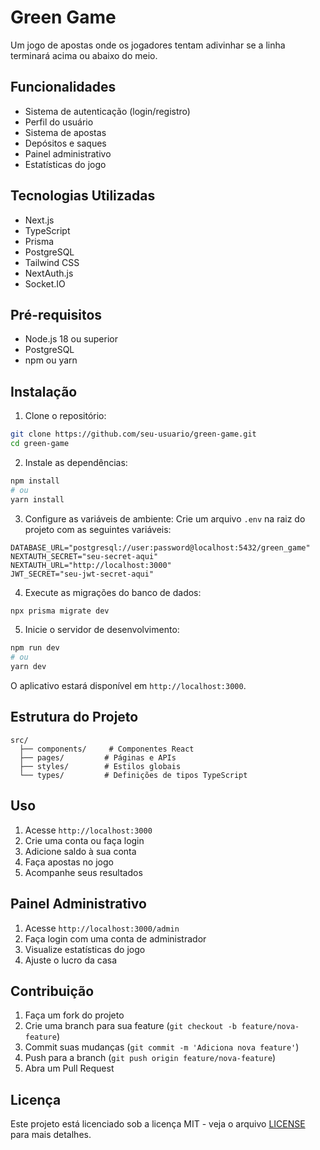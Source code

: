 # Green Game

Um jogo de apostas onde os jogadores tentam adivinhar se a linha terminará acima ou abaixo do meio.

## Funcionalidades

- Sistema de autenticação (login/registro)
- Perfil do usuário
- Sistema de apostas
- Depósitos e saques
- Painel administrativo
- Estatísticas do jogo

## Tecnologias Utilizadas

- Next.js
- TypeScript
- Prisma
- PostgreSQL
- Tailwind CSS
- NextAuth.js
- Socket.IO

## Pré-requisitos

- Node.js 18 ou superior
- PostgreSQL
- npm ou yarn

## Instalação

1. Clone o repositório:
```bash
git clone https://github.com/seu-usuario/green-game.git
cd green-game
```

2. Instale as dependências:
```bash
npm install
# ou
yarn install
```

3. Configure as variáveis de ambiente:
Crie um arquivo `.env` na raiz do projeto com as seguintes variáveis:
```
DATABASE_URL="postgresql://user:password@localhost:5432/green_game"
NEXTAUTH_SECRET="seu-secret-aqui"
NEXTAUTH_URL="http://localhost:3000"
JWT_SECRET="seu-jwt-secret-aqui"
```

4. Execute as migrações do banco de dados:
```bash
npx prisma migrate dev
```

5. Inicie o servidor de desenvolvimento:
```bash
npm run dev
# ou
yarn dev
```

O aplicativo estará disponível em `http://localhost:3000`.

## Estrutura do Projeto

```
src/
  ├── components/     # Componentes React
  ├── pages/         # Páginas e APIs
  ├── styles/        # Estilos globais
  └── types/         # Definições de tipos TypeScript
```

## Uso

1. Acesse `http://localhost:3000`
2. Crie uma conta ou faça login
3. Adicione saldo à sua conta
4. Faça apostas no jogo
5. Acompanhe seus resultados

## Painel Administrativo

1. Acesse `http://localhost:3000/admin`
2. Faça login com uma conta de administrador
3. Visualize estatísticas do jogo
4. Ajuste o lucro da casa

## Contribuição

1. Faça um fork do projeto
2. Crie uma branch para sua feature (`git checkout -b feature/nova-feature`)
3. Commit suas mudanças (`git commit -m 'Adiciona nova feature'`)
4. Push para a branch (`git push origin feature/nova-feature`)
5. Abra um Pull Request

## Licença

Este projeto está licenciado sob a licença MIT - veja o arquivo [LICENSE](LICENSE) para mais detalhes. 